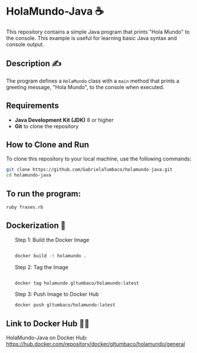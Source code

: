 # HolaMundo-Java ☕

This repository contains a simple Java program that prints "Hola Mundo" to the console. This example is useful for learning basic Java syntax and console output.

## Description ✍️

The program defines a `HolaMundo` class with a `main` method that prints a greeting message, "Hola Mundo", to the console when executed.

## Requirements

- **Java Development Kit (JDK)** 8 or higher
- **Git** to clone the repository

## How to Clone and Run

To clone this repository to your local machine, use the following commands:

```bash
git clone https://github.com/GabrielaTumbaco/holamundo-java.git
cd holamundo-java
```
## To run the program:

```bash
ruby frases.rb
```
## Dockerization 🐋
<ol>
  Step 1: Build the Docker Image

```bash

docker build -t holamundo .
```
  Step 2: Tag the Image

```bash

docker tag holamundo gltumbaco/holamundo:latest
```

  Step 3: Push Image to Docker Hub
```bash
docker push gltumbaco/holamundo:latest
```
</ol>

## Link to Docker Hub 👩‍💻

HolaMundo-Java on Docker Hub: https://hub.docker.com/repository/docker/gltumbaco/holamundo/general
